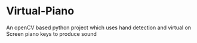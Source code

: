 # Virtual-Piano
An openCV based python project which uses hand detection and virtual on Screen piano keys to produce sound
